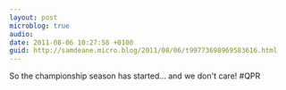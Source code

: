```yaml
---
layout: post
microblog: true
audio: 
date: 2011-08-06 10:27:58 +0100
guid: http://samdeane.micro.blog/2011/08/06/t99773698969583616.html
---
```

So the championship season has started... and we don't care! #QPR
